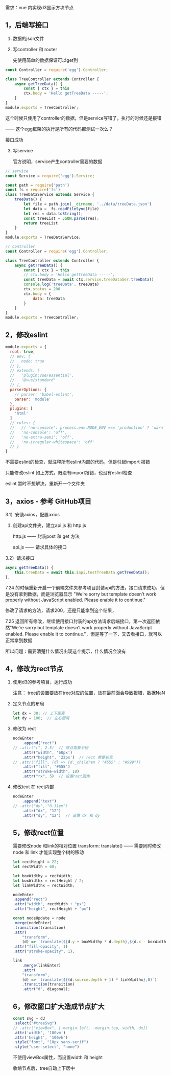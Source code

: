 需求：vue 内实现d3显示方块节点

## 1，后端写接口

1. 数据的json文件

2. 写controller 和 router

   先使用简单的数据保证可以get到

```js
const Controller = require('egg').Controller;

class TreeController extends Controller {
    async getTreeData() {
        const { ctx } = this
        ctx.body = 'Hello getTreeData -----';
    }
}
module.exports = TreeController;
```

这个时候只使用了controller的数据，但是service写错了，执行的时候还是报错

—— 这个egg框架的执行是所有的代码都测试一次么？

接口成功

3. 写service

   官方说明，service产生controller需要的数据

```js
// service
const Service = require('egg').Service;

const path = require('path')
const fs = require('fs')
class TreeDataService extends Service {
    treeData() {
        let file = path.join(__dirname, '../data/treeData.json')
        let data =  fs.readFileSync(file)
        let res = data.toString();
        const treeList = JSON.parse(res);
        return treeList
    }
}
module.exports = TreeDataService;
```

```js
// controller
const Controller = require('egg').Controller;

class TreeController extends Controller {
    async getTreeData() {
        const { ctx } = this
        // ctx.body = 'Hello getTreeData -----';
        const treeData = await ctx.service.treeDataSer.treeData()
        console.log('treeData', treeData)
        ctx.status = 200
        ctx.body = {
            data: treeData
        }
    }
}
module.exports = TreeController;
```

## 2，修改eslint

```js
module.exports = {
  root: true,
  // env: {
  //   node: true
  // },
  // extends: [
  //   'plugin:vue/essential',
  //   '@vue/standard'
  // ],
  parserOptions: {
    // parser: 'babel-eslint',
    parser: 'module'
  },
  plugins: [
    'html'
  ]
  // rules: {
  //   // 'no-console': process.env.NODE_ENV === 'production' ? 'warn' : 'off',
  //   'no-console': 'off',
  //   'no-extra-semi': 'off',
  //   'no-irregular-whitespace': 'off'
  // }
}
```

不需要eslint的检查，就注释所有eslint内部的代码，但是引起import 报错

只能修改eslint 如上方式，既没有import报错，也没有eslint检查

eslint 暂时不想解决，重新开一个文件夹

## 3，axios - 参考 GitHub项目

3.1）安装axios，配置axios

1. 创建api文件夹，建立api.js 和 http.js

    http.js —— 封装post 和 get 方法

   api.js —— 请求具体的接口

3.2）请求接口

```js
async getTreeData() {
    this.treeData = await this.$api.testTreeData.getTreeData();
},
```

7.24 的时候重新开启一个前端文件夹参考项目封装api的方法，接口请求成功，但是没有拿到数据，而是浏览器显示 "We’re sorry but template doesn’t work properly without JavaScript enabled. Please enable it to continue."

修改了请求的方法，请求200，还是只能拿到这个结果，

7.25 退回所有修改，继续使用接口封装的api方法请求后端接口，第一次返回依然"We’re sorry but template doesn’t work properly without JavaScript enabled. Please enable it to continue."，但是等了一下，又去看接口，就可以正常拿到数据

所以问题：需要清楚什么情况出现这个提示，什么情况会没有

## 4，修改为rect节点

1. 使用d3的参考项目，运行成功

   注意： tree的设置要放在tree对应的位置，放在最前面会导致报错，数据NaN

2. 定义节点的布局

   ```js
   let dx = 30; // 上下距离
   let dy = 100;  // 左右距离
   ```

3. 修改为 rect

   ```js
   nodeEnter
       .append("rect")
   // .attr("r", 2.5)  // 原点需要半径
       .attr("width", '60px')
       .attr("height", '22px')  // rect 需要长宽
   // .attr("fill", (d) => (d._children ? "#555" : "#999"))
       .attr("fill", '#555')
       .attr("stroke-width", 10) 
       .attr("rx", 5)  // 设置rect圆角
   ```

4. 修改text 在 rect内部

   ```js
   nodeEnter
       .append("text")
   // .attr("dy", "0.31em")
       .attr("dx", "12")
       .attr("dy", "12")  // 设置 dx 和 dy
   ```

   ## 5，修改rect位置

   需要修改node 和link的相对位置 transform: translate()  —— 需要同时修改node 和 link 才能实现整个树的移动

   ```js
   let rectHeight = 22;
   let rectWidth = 60;
   
   let boxWidthy = rectWidth;
   let boxWidthx = rectHeight / 2;
   let linkWidthx = rectWidth;
   
   nodeEnter
   .append("rect")
   .attr("width", rectWidth + "px")
   .attr("height", rectHeight + "px")
   
   const nodeUpdate = node
   .merge(nodeEnter)
   .transition(transition)
   .attr(
       "transform",
       (d) => `translate(${d.y + boxWidthy * d.depth},${d.x - boxWidthx})`)
   .attr("fill-opacity", 1)
   .attr("stroke-opacity", 1);
   
   link
       .merge(linkEnter)
       .attr(
       "transform",
       (d) => `translate(${(d.source.depth + 1) * linkWidthx},0)`)
       .transition(transition)
       .attr("d", diagonal);
   ```

   ## 6，修改窗口扩大造成节点扩大

   ```js
   const svg = d3
   .select("#treeSvg")
   // .attr("viewBox", [-margin.left, -margin.top, width, dx])
   .attr('width', '100vm')
   .attr('height', '100vh')
   .style("font", "10px sans-serif")
   .style("user-select", "none")
   ```

   不使用viewBox属性，而设置width 和 height

   收缩节点后，tree自动上下居中

   

   





